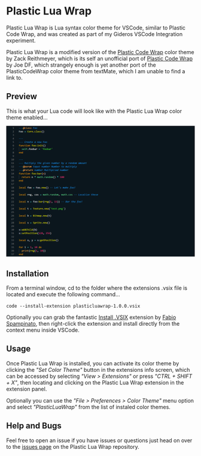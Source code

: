 # Plastic Lua Wrap

Plastic Lua Wrap is Lua syntax color theme for VSCode, similar to Plastic Code Wrap, and was created as part of my Gideros VSCode Integration experiment.

Plastic Lua Wrap is a modified version of the [Plastic Code Wrap](https://marketplace.visualstudio.com/items?itemName=thunderblaster.theme-plasticcodewrap) color theme by Zack Reithmeyer, which is its self an unofficial port of [Plastic Code Wrap](https://github.com/joedf/PlasticCodeWrap) by Joe DF, which strangely enough is yet another port of the PlasticCodeWrap color theme from textMate, which I am unable to find a link to.

## Preview
This is what your Lua code will look like with the Plastic Lua Wrap color theme enabled...

 ![Plastic Code Wrap](https://github.com/Antix-Development/Plastic-Lua-Wrap/raw/master/res/preview.png)

## Installation

From a terminal window, cd to the folder where the extensions .vsix file is located and execute the following command...

    code --install-extension plasticluawrap-1.0.0.vsix

Optionally you can grab the fantastic [Install .VSIX](https://marketplace.visualstudio.com/items?itemName=fabiospampinato.vscode-install-vsix) extension by [Fabio Spampinato](https://marketplace.visualstudio.com/publishers/fabiospampinato), then right-click the extension and install directly from the context menu inside VSCode.

## Usage
Once Plastic Lua Wrap is installed, you can activate its color theme by clicking the *"Set Color Theme"* button in the extensions info screen, which can be accessed by selecting *"View > Extensions"* or press *"CTRL + SHIFT + X"*, then locating and clicking on the Plastic Lua Wrap extension in the extension panel.

Optionally you can use the *"File > Preferences > Color Theme"* menu option and select *"PlasticLuaWrap"* from the list of instaled color themes.

## Help and Bugs
Feel free to open an issue if you have issues or questions just head on over to the [issues page](https://github.com/Antix-Development/Plastic-Lua-Wrap/issues) on the Plastic Lua Wrap repository.
